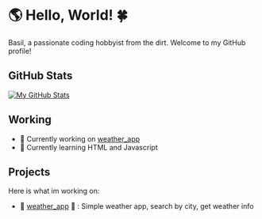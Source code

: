 # 🌎 Hello, World! 🍀

Basil, a passionate coding hobbyist from the dirt. Welcome to my GitHub profile!

## GitHub Stats

[![My GitHub Stats](https://github-readme-stats.vercel.app/api?username=B4si1&show_icons=true&hide=contribs,issues)](https://github.com/B4si1)

## Working

- 🌱 Currently working on [weather_app](https://github.com/B4si1/weather_app)
- 🌱 Currently learning HTML and Javascript

## Projects

Here is what im working on:

- 🌈 [weather_app](https://github.com/B4si1/weather_app) 🌈 : Simple weather app, search by city, get weather info 


